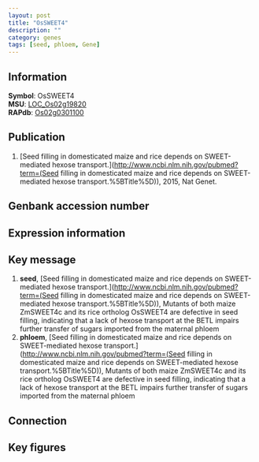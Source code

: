 ```yaml
---
layout: post
title: "OsSWEET4"
description: ""
category: genes
tags: [seed, phloem, Gene]
---
```


## Information
__Symbol__: OsSWEET4  
__MSU__: [LOC_Os02g19820](http://rice.plantbiology.msu.edu/cgi-bin/ORF_infopage.cgi?orf=LOC_Os02g19820)  
__RAPdb__: [Os02g0301100](http://rapdb.dna.affrc.go.jp/viewer/gbrowse_details/irgsp1?name=Os02g0301100)  

## Publication
1. [Seed filling in domesticated maize and rice depends on SWEET-mediated hexose transport.](http://www.ncbi.nlm.nih.gov/pubmed?term=(Seed filling in domesticated maize and rice depends on SWEET-mediated hexose transport.%5BTitle%5D)), 2015, Nat Genet.

## Genbank accession number

## Expression information

## Key message
1. __seed__, [Seed filling in domesticated maize and rice depends on SWEET-mediated hexose transport.](http://www.ncbi.nlm.nih.gov/pubmed?term=(Seed filling in domesticated maize and rice depends on SWEET-mediated hexose transport.%5BTitle%5D)),  Mutants of both maize ZmSWEET4c and its rice ortholog OsSWEET4 are defective in seed filling, indicating that a lack of hexose transport at the BETL impairs further transfer of sugars imported from the maternal phloem
2. __phloem__, [Seed filling in domesticated maize and rice depends on SWEET-mediated hexose transport.](http://www.ncbi.nlm.nih.gov/pubmed?term=(Seed filling in domesticated maize and rice depends on SWEET-mediated hexose transport.%5BTitle%5D)),  Mutants of both maize ZmSWEET4c and its rice ortholog OsSWEET4 are defective in seed filling, indicating that a lack of hexose transport at the BETL impairs further transfer of sugars imported from the maternal phloem

## Connection

## Key figures


